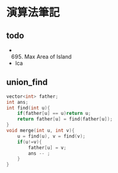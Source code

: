 # 演算法筆記

## todo

- 695. Max Area of Island
- lca

## union_find

```cpp
vector<int> father;
int ans;
int find(int u){
    if(father[u] == u)return u;
    return father[u] = find(father[u]);
}
void merge(int u, int v){
    u = find(u), v = find(v);
    if(u!=v){
        father[u] = v;
        ans -- ;
    }
}
```
